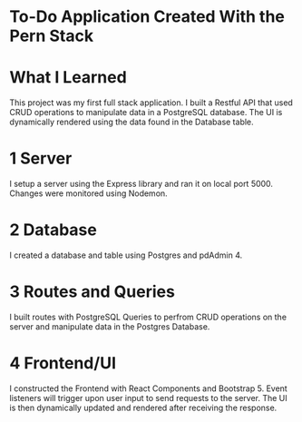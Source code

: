 # To-Do Application Created With the Pern Stack

# What I Learned

This project was my first full stack application. I built a Restful API that used CRUD operations to manipulate data in a PostgreSQL database. The UI is dynamically rendered using the data found in the Database table.

# 1 Server

I setup a server using the Express library and ran it on local port 5000. Changes were monitored using Nodemon.

# 2 Database

I created a database and table using Postgres and pdAdmin 4.

# 3 Routes and Queries

I built routes with PostgreSQL Queries to perfrom CRUD operations on the server and manipulate data in the Postgres Database.

# 4 Frontend/UI

I constructed the Frontend with React Components and Bootstrap 5. Event listeners will trigger upon user input to send requests to the server. The UI is then dynamically updated and rendered after receiving the response.
